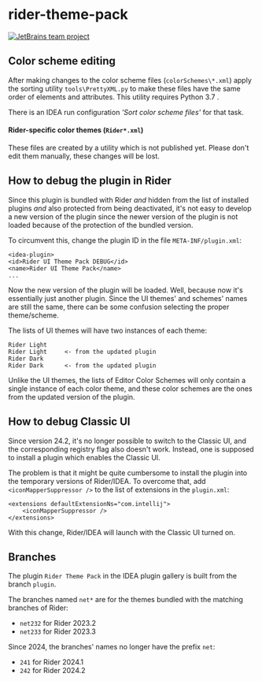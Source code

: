 # rider-theme-pack

[![JetBrains team project](https://jb.gg/badges/team.svg)](https://confluence.jetbrains.com/display/ALL/JetBrains+on+GitHub)

## Color scheme editing

After making changes to the color scheme files (`colorSchemes\*.xml`) apply the sorting utility
`tools\PrettyXML.py` to make these files have the same order of elements and attributes. 
This utility requires Python 3.7 . 

There is an IDEA run configuration *'Sort color scheme files'* for that task.

#### Rider-specific color themes (`Rider*.xml`)

These files are created by a utility which is not published yet. Please don't edit them manually, 
these changes will be lost.

## How to debug the plugin in Rider

Since this plugin is bundled with Rider *and* hidden from the list of installed plugins *and* also protected from being
deactivated, it's not easy to develop a new version of the plugin since the newer version of the plugin is not loaded 
because of the protection of the bundled version.

To circumvent this, change the plugin ID in the file `META-INF/plugin.xml`:
    
    <idea-plugin>
    <id>Rider UI Theme Pack DEBUG</id>
    <name>Rider UI Theme Pack</name>
    ...

Now the new version of the plugin will be loaded. Well, because now it's essentially just another plugin. Since 
the UI themes' and schemes' names are still the same, there can be some confusion selecting the proper theme/scheme. 

The lists of UI themes will have two instances of each theme:

    Rider Light
    Rider Light     <- from the updated plugin
    Rider Dark
    Rider Dark      <- from the updated plugin

Unlike the UI themes, the lists of Editor Color Schemes will only contain a single instance of each color theme, 
and these color schemes are the ones from the updated version of the plugin.

## How to debug Classic UI

Since version 24.2, it's no longer possible to switch to the Classic UI, and the corresponding registry flag also 
doesn't work. Instead, one is supposed to install a plugin which enables the Classic UI.

The problem is that it might be quite cumbersome to install the plugin into the temporary versions of Rider/IDEA. 
To overcome that, add `<iconMapperSuppressor />` to the list of extensions in the `plugin.xml`:

    <extensions defaultExtensionNs="com.intellij">
        <iconMapperSuppressor />
    </extensions>

With this change, Rider/IDEA will launch with the Classic UI turned on.  

## Branches

The plugin `Rider Theme Pack` in the IDEA plugin gallery is built from the branch `plugin`. 

The branches named `net*` are for the themes bundled with the matching branches of Rider:
* `net232` for Rider 2023.2
* `net233` for Rider 2023.3

Since 2024, the branches' names no longer have the prefix `net`:
* `241` for Rider 2024.1
* `242` for Rider 2024.2

